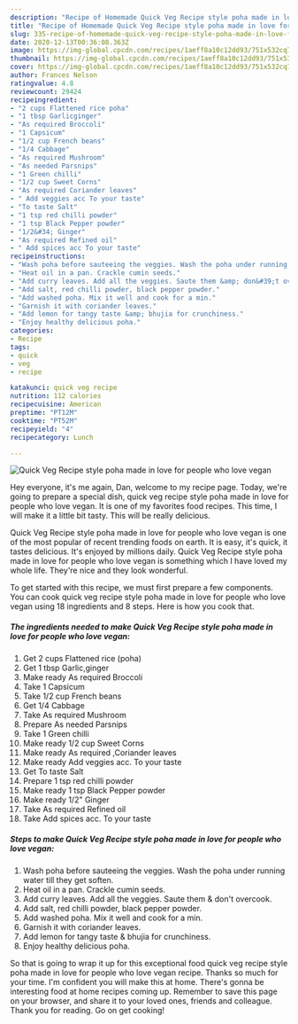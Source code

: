 ```yaml
---
description: "Recipe of Homemade Quick Veg Recipe style poha made in love for people who love vegan"
title: "Recipe of Homemade Quick Veg Recipe style poha made in love for people who love vegan"
slug: 335-recipe-of-homemade-quick-veg-recipe-style-poha-made-in-love-for-people-who-love-vegan
date: 2020-12-13T00:36:08.363Z
image: https://img-global.cpcdn.com/recipes/1aeff8a10c12dd93/751x532cq70/quick-veg-recipe-style-poha-made-in-love-for-people-who-love-vegan-recipe-main-photo.jpg
thumbnail: https://img-global.cpcdn.com/recipes/1aeff8a10c12dd93/751x532cq70/quick-veg-recipe-style-poha-made-in-love-for-people-who-love-vegan-recipe-main-photo.jpg
cover: https://img-global.cpcdn.com/recipes/1aeff8a10c12dd93/751x532cq70/quick-veg-recipe-style-poha-made-in-love-for-people-who-love-vegan-recipe-main-photo.jpg
author: Frances Nelson
ratingvalue: 4.8
reviewcount: 29424
recipeingredient:
- "2 cups Flattened rice poha"
- "1 tbsp Garlicginger"
- "As required Broccoli"
- "1 Capsicum"
- "1/2 cup French beans"
- "1/4 Cabbage"
- "As required Mushroom"
- "As needed Parsnips"
- "1 Green chilli"
- "1/2 cup Sweet Corns"
- "As required Coriander leaves"
- " Add veggies acc To your taste"
- "To taste Salt"
- "1 tsp red chilli powder"
- "1 tsp Black Pepper powder"
- "1/2&#34; Ginger"
- "As required Refined oil"
- " Add spices acc To your taste"
recipeinstructions:
- "Wash poha before sauteeing the veggies. Wash the poha under running water till they get soften."
- "Heat oil in a pan. Crackle cumin seeds."
- "Add curry leaves. Add all the veggies. Saute them &amp; don&#39;t overcook."
- "Add salt, red chilli powder, black pepper powder."
- "Add washed poha. Mix it well and cook for a min."
- "Garnish it with coriander leaves."
- "Add lemon for tangy taste &amp; bhujia for crunchiness."
- "Enjoy healthy delicious poha."
categories:
- Recipe
tags:
- quick
- veg
- recipe

katakunci: quick veg recipe 
nutrition: 112 calories
recipecuisine: American
preptime: "PT12M"
cooktime: "PT52M"
recipeyield: "4"
recipecategory: Lunch

---
```



![Quick Veg Recipe style poha made in love for people who love vegan](https://img-global.cpcdn.com/recipes/1aeff8a10c12dd93/751x532cq70/quick-veg-recipe-style-poha-made-in-love-for-people-who-love-vegan-recipe-main-photo.jpg)

Hey everyone, it's me again, Dan, welcome to my recipe page. Today, we're going to prepare a special dish, quick veg recipe style poha made in love for people who love vegan. It is one of my favorites food recipes. This time, I will make it a little bit tasty. This will be really delicious.

Quick Veg Recipe style poha made in love for people who love vegan is one of the most popular of recent trending foods on earth. It is easy, it's quick, it tastes delicious. It's enjoyed by millions daily. Quick Veg Recipe style poha made in love for people who love vegan is something which I have loved my whole life. They're nice and they look wonderful.




To get started with this recipe, we must first prepare a few components. You can cook quick veg recipe style poha made in love for people who love vegan using 18 ingredients and 8 steps. Here is how you cook that.

<!--inarticleads1-->

##### The ingredients needed to make Quick Veg Recipe style poha made in love for people who love vegan:

1. Get 2 cups Flattened rice (poha)
1. Get 1 tbsp Garlic,ginger
1. Make ready As required Broccoli
1. Take 1 Capsicum
1. Take 1/2 cup French beans
1. Get 1/4 Cabbage
1. Take As required Mushroom
1. Prepare As needed Parsnips
1. Take 1 Green chilli
1. Make ready 1/2 cup Sweet Corns
1. Make ready As required ,Coriander leaves
1. Make ready  Add veggies acc. To your taste
1. Get To taste Salt
1. Prepare 1 tsp red chilli powder
1. Make ready 1 tsp Black Pepper powder
1. Make ready 1/2&#34; Ginger
1. Take As required Refined oil
1. Take  Add spices acc. To your taste




<!--inarticleads2-->

##### Steps to make Quick Veg Recipe style poha made in love for people who love vegan:

1. Wash poha before sauteeing the veggies. Wash the poha under running water till they get soften.
1. Heat oil in a pan. Crackle cumin seeds.
1. Add curry leaves. Add all the veggies. Saute them &amp; don&#39;t overcook.
1. Add salt, red chilli powder, black pepper powder.
1. Add washed poha. Mix it well and cook for a min.
1. Garnish it with coriander leaves.
1. Add lemon for tangy taste &amp; bhujia for crunchiness.
1. Enjoy healthy delicious poha.




So that is going to wrap it up for this exceptional food quick veg recipe style poha made in love for people who love vegan recipe. Thanks so much for your time. I'm confident you will make this at home. There's gonna be interesting food at home recipes coming up. Remember to save this page on your browser, and share it to your loved ones, friends and colleague. Thank you for reading. Go on get cooking!
